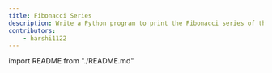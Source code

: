 ```yaml
---
title: Fibonacci Series
description: Write a Python program to print the Fibonacci series of the first 'n' numbers
contributors:
    - harshi1122
---
```


import README from "./README.md"

<README />